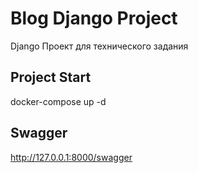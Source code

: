 # Blog Django Project

Django Проект для технического задания

## Project Start

docker-compose up -d

## Swagger
http://127.0.0.1:8000/swagger

